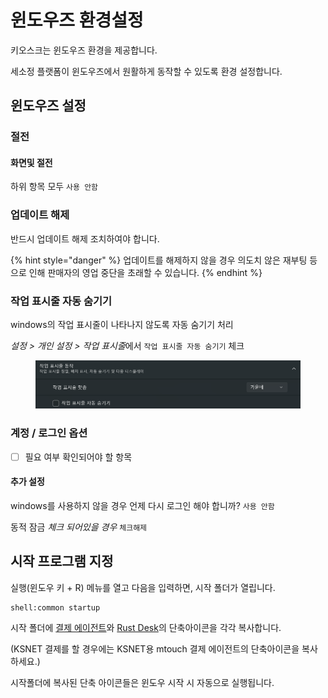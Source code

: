 # 윈도우즈 환경설정

키오스크는 윈도우즈 환경을 제공합니다.

세소정 플랫폼이 윈도우즈에서 원활하게 동작할 수 있도록 환경 설정합니다.



## 윈도우즈 설정

### 절전

#### 화면및 절전

하위 항목 모두 `사용 안함`

### 업데이트 해제

반드시 업데이트 해제 조치하여야 합니다.

{% hint style="danger" %}
업데이트를 해제하지 않을 경우 의도치 않은 재부팅 등으로 인해 판매자의 영업 중단을 초래할 수 있습니다.
{% endhint %}

### 작업 표시줄 자동 숨기기

windows의 작업 표시줄이 나타나지 않도록 자동 숨기기 처리

_설정  > 개인 설정 > 작업 표시&#xC904;_&#xC5D0;서 `작업 표시줄 자동 숨기기` 체크

<figure><img src="../.gitbook/assets/image (5).png" alt=""><figcaption></figcaption></figure>

### 계정 / 로그인 옵션

* [ ] 필요 여부 확인되어야 할 항목

#### 추가 설정

windows를 사용하지 않을 경우 언제 다시 로그인 해야 합니까? `사용 안함`

동적 잠금 _체크 되어있을 경우_ `체크해제`



## 시작 프로그램 지정

실행(윈도우 키 + R) 메뉴를 열고 다음을 입력하면, 시작 폴더가 열립니다.

```shell
shell:common startup
```

시작 폴더에 [결제  에이전트](../#kwonps)와 [Rust Desk](../#rustdesk-2)의 단축아이콘을 각각 복사합니다.

(KSNET 결제를 할 경우에는 KSNET용 mtouch 결제 에이전트의 단축아이콘을 복사하세요.)

시작폴더에 복사된 단축 아이콘들은 윈도우 시작 시 자동으로 실행됩니다.
